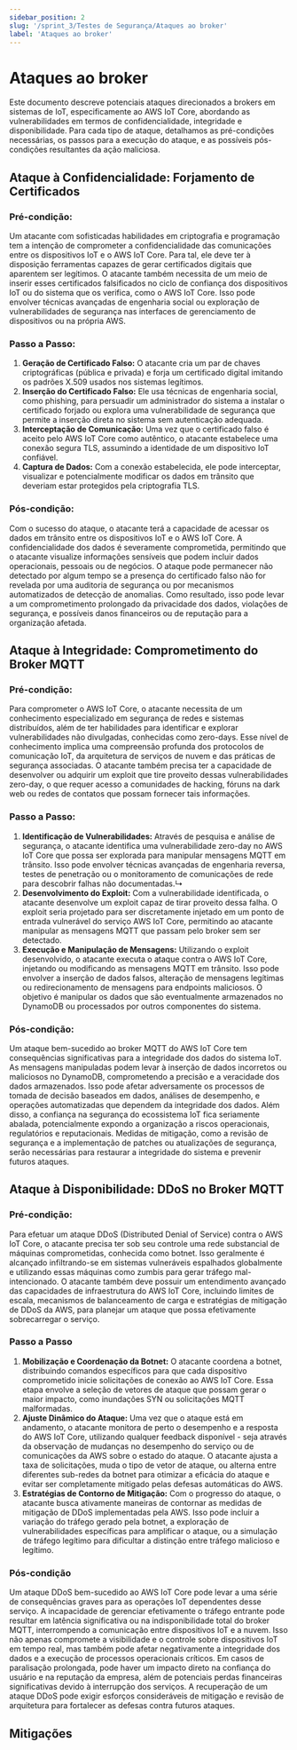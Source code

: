 ```yaml
---
sidebar_position: 2
slug: '/sprint_3/Testes de Segurança/Ataques ao broker'
label: 'Ataques ao broker'
---
```


# Ataques ao broker

Este documento descreve potenciais ataques direcionados a brokers em sistemas de IoT, especificamente ao AWS IoT Core, abordando as vulnerabilidades em termos de confidencialidade, integridade e disponibilidade. Para cada tipo de ataque, detalhamos as pré-condições necessárias, os passos para a execução do ataque, e as possíveis pós-condições resultantes da ação maliciosa.

## Ataque à Confidencialidade: Forjamento de Certificados

### Pré-condição:
Um atacante com sofisticadas habilidades em criptografia e programação tem a intenção de comprometer a confidencialidade das comunicações entre os dispositivos IoT e o AWS IoT Core. Para tal, ele deve ter à disposição ferramentas capazes de gerar certificados digitais que aparentem ser legítimos. O atacante também necessita de um meio de inserir esses certificados falsificados no ciclo de confiança dos dispositivos IoT ou do sistema que os verifica, como o AWS IoT Core. Isso pode envolver técnicas avançadas de engenharia social ou exploração de vulnerabilidades de segurança nas interfaces de gerenciamento de dispositivos ou na própria AWS.

### Passo a Passo:

1. **Geração de Certificado Falso:** O atacante cria um par de chaves criptográficas (pública e privada) e forja um certificado digital imitando os padrões X.509 usados nos sistemas legítimos.
2. **Inserção do Certificado Falso:** Ele usa técnicas de engenharia social, como phishing, para persuadir um administrador do sistema a instalar o certificado forjado ou explora uma vulnerabilidade de segurança que permite a inserção direta no sistema sem autenticação adequada.
3. **Interceptação de Comunicação:** Uma vez que o certificado falso é aceito pelo AWS IoT Core como autêntico, o atacante estabelece uma conexão segura TLS, assumindo a identidade de um dispositivo IoT confiável.
4. **Captura de Dados:** Com a conexão estabelecida, ele pode interceptar, visualizar e potencialmente modificar os dados em trânsito que deveriam estar protegidos pela criptografia TLS.

### Pós-condição:
Com o sucesso do ataque, o atacante terá a capacidade de acessar os dados em trânsito entre os dispositivos IoT e o AWS IoT Core. A confidencialidade dos dados é severamente comprometida, permitindo que o atacante visualize informações sensíveis que podem incluir dados operacionais, pessoais ou de negócios. O ataque pode permanecer não detectado por algum tempo se a presença do certificado falso não for revelada por uma auditoria de segurança ou por mecanismos automatizados de detecção de anomalias. Como resultado, isso pode levar a um comprometimento prolongado da privacidade dos dados, violações de segurança, e possíveis danos financeiros ou de reputação para a organização afetada.

## Ataque à Integridade: Comprometimento do Broker MQTT

### Pré-condição:
Para comprometer o AWS IoT Core, o atacante necessita de um conhecimento especializado em segurança de redes e sistemas distribuídos, além de ter habilidades para identificar e explorar vulnerabilidades não divulgadas, conhecidas como zero-days. Esse nível de conhecimento implica uma compreensão profunda dos protocolos de comunicação IoT, da arquitetura de serviços de nuvem e das práticas de segurança associadas. O atacante também precisa ter a capacidade de desenvolver ou adquirir um exploit que tire proveito dessas vulnerabilidades zero-day, o que requer acesso a comunidades de hacking, fóruns na dark web ou redes de contatos que possam fornecer tais informações.

### Passo a Passo:
1. **Identificação de Vulnerabilidades:** Através de pesquisa e análise de segurança, o atacante identifica uma vulnerabilidade zero-day no AWS IoT Core que possa ser explorada para manipular mensagens MQTT em trânsito. Isso pode envolver técnicas avançadas de engenharia reversa, testes de penetração ou o monitoramento de comunicações de rede para descobrir falhas não documentadas.↳
2. **Desenvolvimento do Exploit:** Com a vulnerabilidade identificada, o atacante desenvolve um exploit capaz de tirar proveito dessa falha. O exploit seria projetado para ser discretamente injetado em um ponto de entrada vulnerável do serviço AWS IoT Core, permitindo ao atacante manipular as mensagens MQTT que passam pelo broker sem ser detectado.
3. **Execução e Manipulação de Mensagens:** Utilizando o exploit desenvolvido, o atacante executa o ataque contra o AWS IoT Core, injetando ou modificando as mensagens MQTT em trânsito. Isso pode envolver a inserção de dados falsos, alteração de mensagens legítimas ou redirecionamento de mensagens para endpoints maliciosos. O objetivo é manipular os dados que são eventualmente armazenados no DynamoDB ou processados por outros componentes do sistema.
   
### Pós-condição:
Um ataque bem-sucedido ao broker MQTT do AWS IoT Core tem consequências significativas para a integridade dos dados do sistema IoT. As mensagens manipuladas podem levar à inserção de dados incorretos ou maliciosos no DynamoDB, comprometendo a precisão e a veracidade dos dados armazenados. Isso pode afetar adversamente os processos de tomada de decisão baseados em dados, análises de desempenho, e operações automatizadas que dependem da integridade dos dados. Além disso, a confiança na segurança do ecossistema IoT fica seriamente abalada, potencialmente expondo a organização a riscos operacionais, regulatórios e reputacionais. Medidas de mitigação, como a revisão de segurança e a implementação de patches ou atualizações de segurança, serão necessárias para restaurar a integridade do sistema e prevenir futuros ataques.

## Ataque à Disponibilidade: DDoS no Broker MQTT

### Pré-condição:
Para efetuar um ataque DDoS (Distributed Denial of Service) contra o AWS IoT Core, o atacante precisa ter sob seu controle uma rede substancial de máquinas comprometidas, conhecida como botnet. Isso geralmente é alcançado infiltrando-se em sistemas vulneráveis espalhados globalmente e utilizando essas máquinas como zumbis para gerar tráfego mal-intencionado. O atacante também deve possuir um entendimento avançado das capacidades de infraestrutura do AWS IoT Core, incluindo limites de escala, mecanismos de balanceamento de carga e estratégias de mitigação de DDoS da AWS, para planejar um ataque que possa efetivamente sobrecarregar o serviço.

### Passo a Passo
1. **Mobilização e Coordenação da Botnet:** O atacante coordena a botnet, distribuindo comandos específicos para que cada dispositivo comprometido inicie solicitações de conexão ao AWS IoT Core. Essa etapa envolve a seleção de vetores de ataque que possam gerar o maior impacto, como inundações SYN ou solicitações MQTT malformadas.
2. **Ajuste Dinâmico do Ataque:** Uma vez que o ataque está em andamento, o atacante monitora de perto o desempenho e a resposta do AWS IoT Core, utilizando qualquer feedback disponível - seja através da observação de mudanças no desempenho do serviço ou de comunicações da AWS sobre o estado do ataque. O atacante ajusta a taxa de solicitações, muda o tipo de vetor de ataque, ou alterna entre diferentes sub-redes da botnet para otimizar a eficácia do ataque e evitar ser completamente mitigado pelas defesas automáticas do AWS.
3. **Estratégias de Contorno de Mitigação:** Com o progresso do ataque, o atacante busca ativamente maneiras de contornar as medidas de mitigação de DDoS implementadas pela AWS. Isso pode incluir a variação do tráfego gerado pela botnet, a exploração de vulnerabilidades específicas para amplificar o ataque, ou a simulação de tráfego legítimo para dificultar a distinção entre tráfego malicioso e legítimo.

### Pós-condição
Um ataque DDoS bem-sucedido ao AWS IoT Core pode levar a uma série de consequências graves para as operações IoT dependentes desse serviço. A incapacidade de gerenciar efetivamente o tráfego entrante pode resultar em latência significativa ou na indisponibilidade total do broker MQTT, interrompendo a comunicação entre dispositivos IoT e a nuvem. Isso não apenas compromete a visibilidade e o controle sobre dispositivos IoT em tempo real, mas também pode afetar negativamente a integridade dos dados e a execução de processos operacionais críticos. Em casos de paralisação prolongada, pode haver um impacto direto na confiança do usuário e na reputação da empresa, além de potenciais perdas financeiras significativas devido à interrupção dos serviços. A recuperação de um ataque DDoS pode exigir esforços consideráveis de mitigação e revisão de arquitetura para fortalecer as defesas contra futuros ataques.

## Mitigações